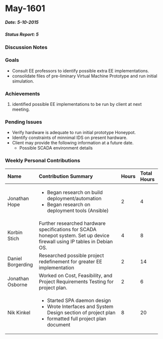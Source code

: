 # May-1601
##### Date: 5-10-2015
##### Status Report: 5

### Discussion Notes

### Goals

* Consult EE professors to identify possible extra EE implementations.
* consolidate files of pre-liminary Virtual Machine Prototype and run initial simulation.

### Achievements

1. identified possible EE implementations to be run by client at next meeting.

### Pending Issues

* Verify hardware is adequate to run initial prototype Honeypot.
* Identify constraints of minnimal IDS on present hardware.
* Client may provide the following information at a future date.
  * Possible SCADA environment details

### Weekly Personal Contributions


| Name | Contribution Summary | Hours | Total Hours |
|:-----|:-------------|:------|:------------|
| Jonathan Hope	| <ul><li>Began research on build deployment/automation</li><li>Began research on deployment tools (Ansible)</li><ul> | 2 | 4 |
| Korbin Stich | Further researched hardware specifications for SCADA honepot system.  Set up device firewall using IP tables in Debian OS. | 4 | 8 |
| Daniel Borgerding | Researched possible project redefinement for greater EE implementation | 2 | 14 |		
| Jonathan Osborne | Worked on Cost, Feasibility, and Project Requirements Testing for project plan. | 2 | 6 |
| Nik Kinkel | <ul><li>Started SPA daemon design</li><li>Wrote Interfaces and System Design section of project plan</li><li>formatted full project plan document</li></ul>| 8 | 20 |
